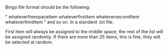 Bingo file format should be the following:

"
whateverfreespaceitem
whateverfirstitem
whateverseconditem
whateverthirditem
"
and so on. In a standard .txt file.

First item will always be assigned to the middle space, the rest of the list will be assigned randomly.
If there are more than 25 items, this is fine, they will be selected at random.

